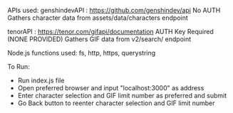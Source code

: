 APIs used:
genshindevAPI : https://github.com/genshindev/api
No AUTH
Gathers character data from assets/data/characters endpoint

tenorAPI : https://tenor.com/gifapi/documentation
AUTH Key Required (NONE PROVIDED)
Gathers GIF data from v2/search/ endpoint

Node.js functions used:
fs, http, https, querystring

To Run:
- Run index.js file
- Open preferred browser and input "localhost:3000" as address
- Enter character selection and GIF limit number as preferred and submit
- Go Back button to reenter character selection and GIF limit number
